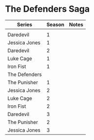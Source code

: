 # The Defenders Saga

| Series        | Season | Notes |
| ------------- | ------ | ----- |
|               |        |       |
| Daredevil     | 1      |       |
| Jessica Jones | 1      |       |
| Daredevil     | 2      |       |
| Luke Cage     | 1      |       |
| Iron Fist     | 1      |       |
| The Defenders |        |       |
| The Punisher  | 1      |       |
| Jessica Jones | 2      |       |
| Luke Cage     | 2      |       |
| Iron Fist     | 2      |       |
| Daredevil     | 3      |       |
| The Punisher  | 2      |       |
| Jessica Jones | 3      |       |
